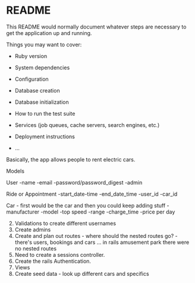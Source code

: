 # README

This README would normally document whatever steps are necessary to get the
application up and running.

Things you may want to cover:

* Ruby version

* System dependencies

* Configuration

* Database creation

* Database initialization

* How to run the test suite

* Services (job queues, cache servers, search engines, etc.)

* Deployment instructions

* ...

Basically, the app allows people to rent electric cars.

Models

  User
    -name
    -email
    -password/password_digest
    -admin

  Ride or Appointment
    -start_date-time
    -end_date_time
    -user_id
    -car_id

  Car - first would be the car and then you could keep adding stuff
    -manufacturer
    -model
    -top speed
    -range
    -charge_time
    -price per day

  2. Validations to create different usernames
  3. Create admins
  4. Create and plan out routes
    - where should the nested routes go?
    - there's users, bookings and cars ... in rails amusement park there were no nested routes
  5. Need to create a sessions controller.
  6. Create the rails Authentication.
  7. Views
  8. Create seed data - look up different cars and specifics
